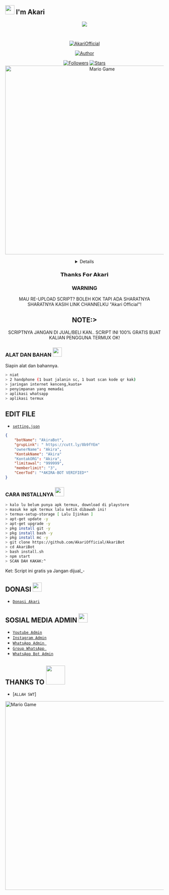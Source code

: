 ## <img src="https://github.com/TheDudeThatCode/TheDudeThatCode/blob/master/Assets/Hi.gif" width="29px"> I'm Akari
<p align="center">

<img align="center" height="auto" src="https://i.ibb.co/MP9r17Q/on-Twitter.jpg"/>

<a href="https://github.com/AkiraOfficial">
</p>
<br>



<p align="center">
<a href="#"><img title="AkariOfficial" src="https://img.shields.io/badge/RAMLAN-green?colorA=%23ff0000&colorB=%23017e40&style=for-the-badge"></a>
</p>
<p align="center">
<a href="https://github.com/AkariOfficial"><img title="Author" src="https://img.shields.io/badge/AUTHOR-AKARI-orange.svg?style=for-the-badge&logo=github"></a>
</p>
<p align="center">
<a href="https://github.com/AkariOfficial/AkariBot/followers"><img title="Followers" src="https://img.shields.io/github/followers/AkariOfficial?color=blue&style=flat-square"></a>
<a href="https://github.com/AkariOfficial/AkariBot/stargazers/"><img title="Stars" src="https://img.shields.io/github/stars/AkariOfficial/AkariBot?color=pink&style=flat-square"></a>
<img src="https://github.com/TheDudeThatCode/TheDudeThatCode/blob/master/Assets/Developer.gif" alt="Mario Game" width="600" />
<div align="center">
<details>
 
</details>

### 𝗧𝗵𝗮𝗻𝗸𝘀 𝗙𝗼𝗿 𝗔𝗸𝗮𝗿𝗶

### WARNING
MAU RE-UPLOAD SCRIPT? BOLEH KOK TAPI ADA SHARATNYA SHARATNYA KASIH LINK CHANNELKU "Akari Official"!

## NOTE:> 
SCRIPTNYA JANGAN DI JUAL/BELI KAN.. SCRIPT INI 100% GRATIS BUAT KALIAN PENGGUNA TERMUX OK!
</div>

### ALAT DAN BAHAN <img src="https://github.com/TheDudeThatCode/TheDudeThatCode/blob/master/Assets/Mario_Hello_Big.gif" width="29px">
Siapin alat dan bahannya.
```bash
> niat
> 2 handphone (1 buat jalanin sc, 1 buat scan kode qr kak)
> jaringan internet kenceng,kuota+
> penyimpanan yang memadai
> aplikasi whatsapp
> aplikasi termux
```

## EDIT FILE
- [`setting.json`](https://github.com/AkariOfficial/AkariBot/blob/master/settings/Akari.json#95)
```json
{
    "botName": "AkiraBot",
    "grupLink": " https://cutt.ly/8b9fYEm"
    "ownerName": "Akira",
    "KontakName": "Akira"
    "KontakORG": "Akira",
    "limitawal": "999999",
    "memberlimit": "3",
    "CeerTod": "*AKIRA-BOT VERIFIED*"
}
```

### CARA INSTALLNYA  <img src="https://github.com/TheDudeThatCode/TheDudeThatCode/blob/master/Assets/hmm.gif" width="29px">
```bash
> kalo lu belum punya apk termux, download di playstore
> masuk ke apk termux lalu ketik dibawah ini!
> termux-setup-storage [ Lalu Ijinkan ]
> apt-get update -y
> apt-get upgrade -y
> pkg install git -y
> pkg install bash -y
> pkg install mc -y
> git clone https://github.com/AkariOfficial/AkariBot
> cd AkariBot
> bash install.sh
> npm start
> SCAN DAH KAKAK:^
```


Ket: Script ini gratis ya Jangan dijual_-

## DONASI <img src="https://github.com/TheDudeThatCode/TheDudeThatCode/blob/master/Assets/coin.gif" width="29px">
* [`Donasi Akari`](https://saweria.co/melysa)


## SOSIAL MEDIA ADMIN <img src="https://github.com/TheDudeThatCode/TheDudeThatCode/blob/master/Assets/powerup.gif" width="29px">

* [`Youtube Admin`](https://youtube.com/channel/UCnq33VbY6ZmD5ttJEatreoQ)
* [`Instagram Admin`](https://www.instagram.com/melysa_ordan11/)
* [`WhatsApp Admin `](https://wa.me/+6281211651261)
* [`Group WhatsApp `](https://chat.whatsapp.com/LWDQ66Pes2TFxgtlyYAbPM)
* [`WhatsApp Bot Admin`](https://wa.me/+16692995562) 
## THANKS TO <img src="https://github.com/TheDudeThatCode/TheDudeThatCode/blob/master/Assets/Handshake.gif" width="60px">

* [`ALLAH SWT`]
<img src="https://github.com/TheDudeThatCode/TheDudeThatCode/blob/master/Assets/Mario_Gameplay.gif" alt="Mario Game" width="600" />

